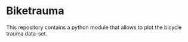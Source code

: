 # Biketrauma
This repository contains a python module that allows to plot the bicycle trauma data-set.
